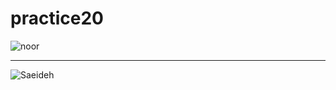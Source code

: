 # practice20


![noor](https://user-images.githubusercontent.com/108235776/176598197-fe917515-b824-4e7d-acbb-8fe2aeb3c7a0.png)


---

![Saeideh](https://user-images.githubusercontent.com/108235776/176598220-e69488eb-d4b9-4447-be13-7958381e1c6a.png)
